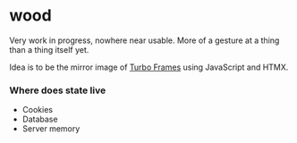 # wood

Very work in progress, nowhere near usable. More of a gesture at a thing than
a thing itself yet.

Idea is to be the mirror image of [Turbo Frames](https://turbo.hotwired.dev/handbook/introduction)
using JavaScript and HTMX.

### Where does state live

- Cookies
- Database
- Server memory
